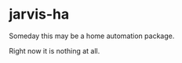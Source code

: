 jarvis-ha
=========

Someday this may be a home automation package.

Right now it is nothing at all.
